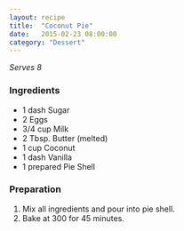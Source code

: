 ```yaml
---
layout: recipe
title:  "Coconut Pie"
date:   2015-02-23 08:00:00
category: "Dessert"
---
```


*Serves 8*

### Ingredients

- 1 dash Sugar
- 2 Eggs
- 3/4 cup Milk
- 2 Tbsp. Butter (melted)
- 1 cup Coconut
- 1 dash Vanilla
- 1 prepared Pie Shell

### Preparation

1. Mix all ingredients and pour into pie shell.
2. Bake at 300 for 45 minutes.
